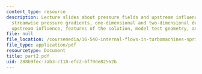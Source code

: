 ```yaml
---
content_type: resource
description: Lecture slides about pressure fields and upstream influence, normal and
  streamwise pressure gradients, one-dimensional and two-dimensional descriptions,
  upstream influence, features of the solution, model test geometry, and instrumentation.
file: null
file_location: /coursemedia/16-540-internal-flows-in-turbomachines-spring-2006/288b9fec7ab3c118efc26f79de82562b_part2.pdf
file_type: application/pdf
resourcetype: Document
title: part2.pdf
uid: 288b9fec-7ab3-c118-efc2-6f79de82562b
---
```

